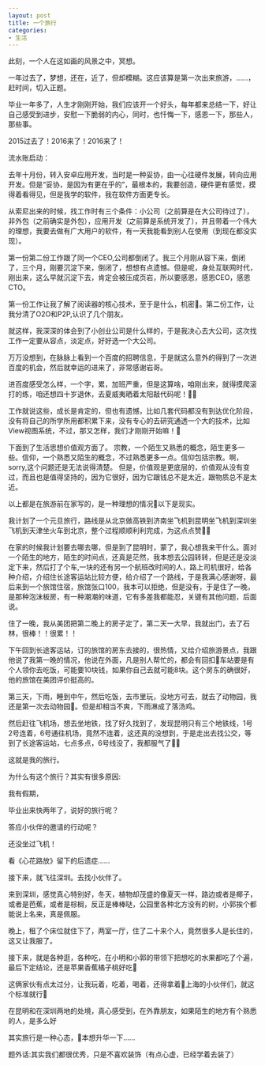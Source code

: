 ```yaml
---
layout: post
title: 一个旅行
categories:
- 生活
---
```

此刻，一个人在这如画的风景之中，冥想。

一年过去了，梦想，还在，近了，但却模糊。这应该算是第一次出来旅游，……，赶时间，切入正题。

毕业一年多了，人生才刚刚开始，我们应该开一个好头，每年都来总结一下，好让自己感受到进步，安慰一下脆弱的内心，同时，也忏悔一下，感恩一下，那些人，那些事。

2015过去了！2016来了！2016来了！

流水账启动：

去年十月份，转入安卓应用开发，当时是一种妥协，由一心往硬件发展，转向应用开发。但是“妥协，是因为有更在乎的”，最根本的，我要创造，硬件更有感觉，摸得着看得见，但是我学的软件，我在软件方面更专长。

从索尼出来的时候，找工作时有三个条件：小公司（之前算是在大公司待过了），非外包（之前确实是外包），应用开发（之前算是系统开发了），并且带着一个伟大的理想，我要去做有广大用户的软件，有一天我能看到别人在使用（到现在都没实现）。

第一份第二份工作跟了同一个CEO,公司都倒闭了。我三个月刚从容下来，倒闭了，三个月，刚要沉淀下来，倒闭了，想想有点遗憾。但是呢，身处互联网时代，刚出来，这么早就沉淀下去，肯定会被压成页岩，所以要感恩，感恩CEO，感恩CTO。

第一份工作让我了解了阅读器的核心技术，至于是什么，机密。第二份工作，让我分清了O2O和P2P,认识了几个朋友。

就这样，我深深的体会到了小创业公司是什么样的，于是我决心去大公司，这次找工作一定要从容点，淡定点，好好选一个大公司。

万万没想到，在脉脉上看到一个百度的招聘信息，于是就这么意外的得到了一次进百度的机会，然后就幸运的进来了，非常感谢岩哥。

进百度感受怎么样，一个字，累，加班严重，但是这算啥，咱刚出来，就得摸爬滚打的练，咱还想四十岁退休，去夏威夷晒着太阳敲代码呢！

工作就说这些，成长是肯定的，但也有遗憾，比如几套代码都没有到达优化阶段，没有将自己的所学所用都积累下来，没有专心的去研究通透一个大的技术，比如View视图系统，不过，那又怎样，我们才刚刚开始嘛！



下面到了生活思想价值观方面了。
宗教，一个陌生又熟悉的概念，陌生更多一些。信仰，一个熟悉又陌生的概念，不过熟悉更多一点。信仰包括宗教。啊，sorry,这个问题还是无法说得清楚。
但是，价值观是更底层的，价值观从没有变过，而且也是值得坚持的，因为它很好，因为它跟钱总不是太近，跟物质总不是太近。


以上都是在旅游前在家写的，是一种理想的情况以下是现实。

我计划了一个元旦旅行，路线是从北京做高铁到济南坐飞机到昆明坐飞机到深圳坐飞机到天津坐火车到北京，整个过程顺顺利利完成，为这点点赞

在家的时候我计划要去哪去哪，但是到了昆明时，蒙了，我心想我来干什么。面对一个陌生的地方，陌生的时间点，还真是茫然，我本想去公园转转，但是还是没淡定下来，然后打了个车,一块的还有另一个航班改时间的人，路上司机很好，给各种介绍，介绍住长途客运站比较方便，给介绍了一个路线，于是我满心感谢呀，最后来到一个旅馆住宿，旅馆张口100，我本可以拒绝，但是没有，于是住了一晚，是那种泡沫板房，有一种潮潮的味道，它有多差我都能忍，关键有其他问题，后面说。

住了一晚，我从美团把第二晚上的房子定了，第二天一大早，我就出门，去了石林，很棒！！很累！！

下午回到长途客运站，订的旅馆的房东去接的，很热情，又给介绍旅游景点，我跟他说了我第一晚的情况，他说在外面，凡是别人帮忙的，都会有回扣车站要是有个人领你去吃饭，可能要10块钱，如果你自己去就可能8块。这个房东的确很好，他的旅馆在美团评价挺高的。

第三天，下雨，睡到中午，然后吃饭，去市里玩，没地方可去，就去了动物园，我还是第一次去动物园。但是却相当不爽，下雨淋成了落汤鸡。

然后赶往飞机场，想去坐地铁，找了好久找到了，发现昆明只有三个地铁线，1号2号连着，6号通往机场，竟然不连着，这还真的没想到，于是走出去找公交，等到了长途客运站，七点多点，6号线没了，我都服气了

这就是我的旅行。

为什么有这个旅行？其实有很多原因:

我有假期，

毕业出来快两年了，说好的旅行呢？

答应小伙伴的邀请的行动呢？

还没坐过飞机！

看《心花路放》留下的后遗症……

接下来，就飞往深圳。去找小伙伴了。

来到深圳，感觉真心特别好，冬天，植物却茂盛的像夏天一样，路边或者是椰子，或者是芭蕉，或者是棕榈，反正是棒棒哒，公园里各种北方没有的树，小郭挨个都能说上名来，真是佩服。

晚上，租了个床位就住下了，两室一厅，住了二十来个人，竟然很多人是长住的，这又让我服了。

接下来，就是各种逛，各种吃，在小明和小郭的带领下把想吃的水果都吃了个遍，最后下定结论，还是苹果香蕉橘子桃好吃

这俩家伙有点太过分，让我玩着，吃着，喝着，还得拿着上海的小伙伴们，就这个标准就行

在昆明和在深圳两地的处境，真心感受到，在外靠朋友，如果陌生的地方有个熟悉的人，是多么好

其实旅行是一种心态，本想升华一下……

题外话:其实我们都很优秀，只是不喜欢装饰（有点心虚，已经学着去装了）